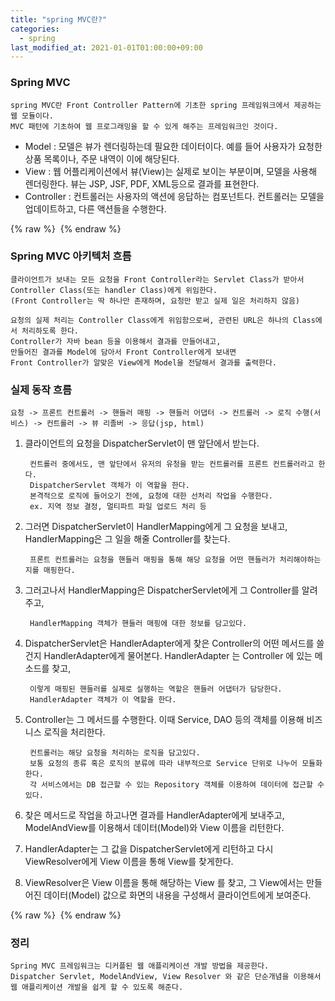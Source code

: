 ```yaml
---
title: "spring MVC란?"
categories: 
  - spring
last_modified_at: 2021-01-01T01:00:00+09:00
---
```

### Spring MVC
    spring MVC란 Front Controller Pattern에 기초한 spring 프레임워크에서 제공하는 웹 모듈이다.
    MVC 패턴에 기초하여 웹 프로그래밍을 할 수 있게 해주는 프레임워크인 것이다. 
    
- Model : 모델은 뷰가 렌더링하는데 필요한 데이터이다. 예를 들어 사용자가 요청한 상품 목록이나, 주문 내역이 이에 해당된다.
- View : 웹 어플리케이션에서 뷰(View)는 실제로 보이는 부분이며, 모델을 사용해 렌더링한다. 뷰는 JSP, JSF, PDF, XML등으로 결과를 표현한다.
- Controller : 컨트롤러는 사용자의 액션에 응답하는 컴포넌트다. 컨트롤러는 모델을 업데이트하고, 다른 액션들을 수행한다.

{% raw %} <img src="https://chohongjae.github.io/assets/img/20210101spring/spring-mvc-model2.png" alt=""> {% endraw %}

### Spring MVC 아키텍처 흐름
    클라이언트가 보내는 모든 요청을 Front Controller라는 Servlet Class가 받아서
    Controller Class(또는 handler Class)에게 위임한다. 
    (Front Controller는 딱 하나만 존재하며, 요청만 받고 실제 일은 처리하지 않음)
    
    요청의 실제 처리는 Controller Class에게 위임함으로써, 관련된 URL은 하나의 Class에서 처리하도록 한다.
    Controller가 자바 bean 등을 이용해서 결과를 만들어내고,
    만들어진 결과를 Model에 담아서 Front Controller에게 보내면
    Front Controller가 알맞은 View에게 Model을 전달해서 결과를 출력한다.


### 실제 동작 흐름
    요청 -> 프론트 컨트롤러 -> 핸들러 매핑 -> 핸들러 어댑터 -> 컨트롤러 -> 로직 수행(서비스) -> 컨트롤러 -> 뷰 리졸버 -> 응답(jsp, html)

1. 클라이언트의 요청을 DispatcherServlet이 맨 앞단에서 받는다.
    
        컨트롤러 중에서도, 맨 앞단에서 유저의 유청을 받는 컨트롤러를 프론트 컨트롤러라고 한다.
        DispatcherServlet 객체가 이 역할을 한다.
        본격적으로 로직에 들어오기 전에, 요청에 대한 선처리 작업을 수행한다.
        ex. 지역 정보 결정, 멀티파트 파일 업로드 처리 등

2. 그러면 DispatcherServlet이 HandlerMapping에게 그 요청을 보내고, HandlerMapping은 그 일을 해줄 Controller를 찾는다.
  
        프론트 컨트롤러는 요청을 핸들러 매핑을 통해 해당 요청을 어떤 핸들러가 처리해야하는지를 매핑한다.
        
3. 그러고나서 HandlerMapping은 DispatcherServlet에게 그 Controller를 알려주고,
        
        HandlerMapping 객체가 핸들러 매핑에 대한 정보를 담고있다.

4. DispatcherServlet은 HandlerAdapter에게 찾은 Controller의 어떤 메서드를 쓸건지 HandlerAdapter에게 물어본다.
   HandlerAdapter 는 Controller 에 있는 메소드를 찾고,
   
        이렇게 매핑된 핸들러를 실제로 실행하는 역할은 핸들러 어댑터가 담당한다.
        HandlerAdapter 객체가 이 역할을 한다.

5. Controller는 그 메서드를 수행한다. 이때 Service, DAO 등의 객체를 이용해 비즈니스 로직을 처리한다.

        컨트롤러는 해당 요청을 처리하는 로직을 담고있다.
        보통 요청의 종류 혹은 로직의 분류에 따라 내부적으로 Service 단위로 나누어 모듈화 한다.
        각 서비스에서는 DB 접근할 수 있는 Repository 객체를 이용하여 데이터에 접근할 수 있다.

6. 찾은 메서드로 작업을 하고나면 결과를 HandlerAdapter에게 보내주고, ModelAndView를 이용해서 데이터(Model)와 View 이름을 리턴한다.

7. HandlerAdapter는 그 값을 DispatcherServlet에게 리턴하고 다시 ViewResolver에게 View 이름을 통해 View를 찾게한다.

8. ViewResolver은 View 이름을 통해 해당하는 View 를 찾고, 그 View에서는 만들어진 데이터(Model) 값으로 화면의 내용을 구성해서 클라이언트에게 보여준다.

{% raw %} <img src="https://chohongjae.github.io/assets/img/20210101spring/springmvc.png" alt=""> {% endraw %}

### 정리
    Spring MVC 프레임워크는 디커플된 웹 애플리케이션 개발 방법을 제공한다. 
    Dispatcher Servlet, ModelAndView, View Resolver 와 같은 단순개념을 이용해서
    웹 애플리케이션 개발을 쉽게 할 수 있도록 해준다.